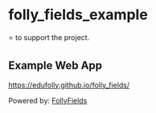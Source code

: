 # folly_fields_example

:star: to support the project.

## Example Web App
https://edufolly.github.io/folly_fields/

Powered by: [FollyFields](https://github.com/edufolly/folly_fields/)